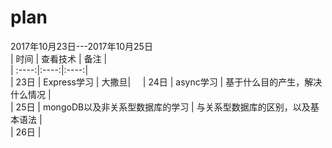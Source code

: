 # plan

2017年10月23日---2017年10月25日     
| 时间 | 查看技术 |  备注 |   
| :----:|:----:|:----:|    
| 23日 | Express学习 | 大撒旦|    
| 24日 | async学习 | 基于什么目的产生，解决什么情况 |    
| 25日 | mongoDB以及非关系型数据库的学习 | 与关系型数据库的区别，以及基本语法 |   
| 26日 |   

